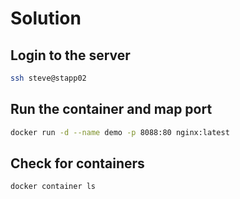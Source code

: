 # Solution

## Login to the server

```bash
ssh steve@stapp02
```

## Run the container and map port

```bash
docker run -d --name demo -p 8088:80 nginx:latest
```

## Check for containers

```bash
docker container ls
```

